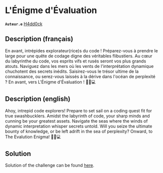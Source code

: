 # L'Énigme d'Évaluation

**`Auteur.e`** [H4dd0ck](https://github.com/AlexandreOndet)

## Description (français)

En avant, intrépides explorateur(rice)s du code ! Préparez-vous à prendre le large pour une quête de codage digne des véritables flibustiers. Au cœur du labyrinthe du code, vos esprits vifs et rusés seront vos plus grands atouts. Naviguez dans les mers où les vents de l'interprétation dynamique chuchotent des secrets inédits. Saisirez-vous le trésor ultime de la connaissance, ou serez-vous laissés à la dérive dans l'océan de perplexité ? En avant, vers L'Énigme d'Évaluation ! 🏴‍☠️💻


## Description (english)

Ahoy, intrepid code explorers! Prepare to set sail on a coding quest fit for true swashbucklers. Amidst the labyrinth of code, your sharp minds and cunning be your greatest assets. Navigate the seas where the winds of dynamic interpretation whisper secrets untold. Will you seize the ultimate bounty of knowledge, or be left adrift in the sea of perplexity? Onward, to The Evalution Enigma! 🏴‍☠️💻


## Solution

Solution of the challenge can be found [here](solution/).
